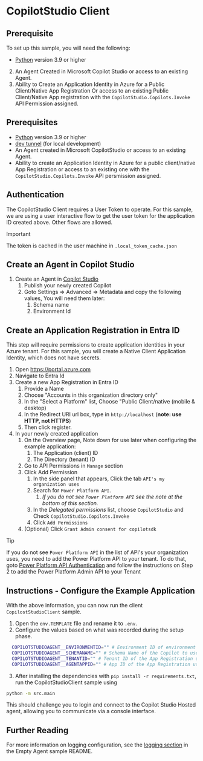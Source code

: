 # CopilotStudio Client

## Prerequisite

To set up this sample, you will need the following:

- [Python](https://www.python.org/) version 3.9 or higher
2. An Agent Created in Microsoft Copilot Studio or access to an existing Agent.
3. Ability to Create an Application Identity in Azure for a Public Client/Native App Registration Or access to an existing Public Client/Native App registration with the `CopilotStudio.Copilots.Invoke` API Permission assigned. 

## Prerequisites

- [Python](https://www.python.org/) version 3.9 or higher
- [dev tunnel](https://learn.microsoft.com/azure/developer/dev-tunnels/get-started?tabs=windows) (for local development)
- An Agent created in Microsoft CopilotStudio or access to an existing Agent.
- Ability to create an Application Identity in Azure for a public client/native App Registration or access to an existing one with the `CopilotStudio.Copilots.Invoke` API persmission assigned.

## Authentication

The CopilotStudio Client requires a User Token to operate. For this sample, we are using a user interactive flow to get the user token for the application ID created above. Other flows are allowed.

> [!Important]
> The token is cached in the user machine in `.local_token_cache.json`

## Create an Agent in Copilot Studio

1. Create an Agent in [Copilot Studio](https://copilotstudio.microsoft.com)
    1. Publish your newly created Copilot
    2. Goto Settings => Advanced => Metadata and copy the following values, You will need them later:
        1. Schema name
        2. Environment Id

## Create an Application Registration in Entra ID

This step will require permissions to create application identities in your Azure tenant. For this sample, you will create a Native Client Application Identity, which does not have secrets.

1. Open https://portal.azure.com 
2. Navigate to Entra Id
3. Create a new App Registration in Entra ID 
    1. Provide a Name
    2. Choose "Accounts in this organization directory only"
    3. In the "Select a Platform" list, Choose "Public Client/native (mobile & desktop) 
    4. In the Redirect URI url box, type in `http://localhost` (**note: use HTTP, not HTTPS**)
    5. Then click register.
4. In your newly created application
    1. On the Overview page, Note down for use later when configuring the example application:
        1. The Application (client) ID
        2. The Directory (tenant) ID
    2. Go to API Permissions in `Manage` section
    3. Click Add Permission
        1. In the side panel that appears, Click the tab `API's my organization uses`
        2. Search for `Power Platform API`.
            1. *If you do not see `Power Platform API` see the note at the bottom of this section.*
        3. In the *Delegated permissions* list, choose `CopilotStudio` and Check `CopilotStudio.Copilots.Invoke`
        4. Click `Add Permissions`
    4. (Optional) Click `Grant Admin consent for copilotsdk`

> [!TIP]
> If you do not see `Power Platform API` in the list of API's your organization uses, you need to add the Power Platform API to your tenant. To do that, goto [Power Platform API Authentication](https://learn.microsoft.com/power-platform/admin/programmability-authentication-v2#step-2-configure-api-permissions) and follow the instructions on Step 2 to add the Power Platform Admin API to your Tenant

## Instructions - Configure the Example Application

With the above information, you can now run the client `CopilostStudioClient` sample.

1. Open the `env.TEMPLATE` file and rename it to `.env`.
2. Configure the values based on what was recorded during the setup phase.

```bash
  COPILOTSTUDIOAGENT__ENVIRONMENTID="" # Environment ID of environment with the CopilotStudio App.
  COPILOTSTUDIOAGENT__SCHEMANAME="" # Schema Name of the Copilot to use
  COPILOTSTUDIOAGENT__TENANTID="" # Tenant ID of the App Registration used to login, this should be in the same tenant as the Copilot.
  COPILOTSTUDIOAGENT__AGENTAPPID="" # App ID of the App Registration used to login, this should be in the same tenant as the CopilotStudio environment.
```

3. After installing the dependencies with `pip install -r requirements.txt`, run the CopilotStudioClient sample using

```sh
python -m src.main
```

This should challenge you to login and connect to the Copilot Studio Hosted agent, allowing you to communicate via a console interface.

## Further Reading
For more information on logging configuration, see the [logging section](https://github.com/microsoft/Agents/blob/main/samples/python/empty-agent/README.md) in the Empty Agent sample README.